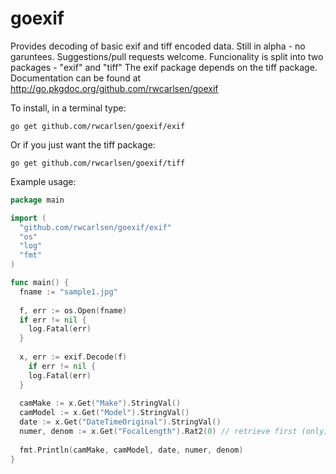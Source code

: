 goexif
======

Provides decoding of basic exif and tiff encoded data. Still in alpha - no garuntees.
Suggestions/pull requests welcome.  Funcionality is split into two packages - "exif" and "tiff"
The exif package depends on the tiff package. 
Documentation can be found at http://go.pkgdoc.org/github.com/rwcarlsen/goexif

To install, in a terminal type:

```
go get github.com/rwcarlsen/goexif/exif
```

Or if you just want the tiff package:

```
go get github.com/rwcarlsen/goexif/tiff
```

Example usage:

```go
package main

import (
  "github.com/rwcarlsen/goexif/exif"
  "os"
  "log"
  "fmt"
)

func main() {
  fname := "sample1.jpg"
  
  f, err := os.Open(fname)
  if err != nil {
    log.Fatal(err)
  }
  
  x, err := exif.Decode(f)
    if err != nil {
    log.Fatal(err)
  }
  
  camMake := x.Get("Make").StringVal()
  camModel := x.Get("Model").StringVal()
  date := x.Get("DateTimeOriginal").StringVal()
  numer, denom := x.Get("FocalLength").Rat2(0) // retrieve first (only) rat. value
  
  fmt.Println(camMake, camModel, date, numer, denom)
}
```

<!--golang-->